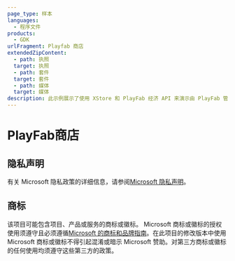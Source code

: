 ```yaml
---
page_type: 样本
languages:
  - 程序文件
products:
  - GDK
urlFragment: Playfab 商店
extendedZipContent:
  - path: 执照
  target: 执照
  - path: 套件
  target: 套件
  - path: 媒体
  target: 媒体
description: 此示例展示了使用 XStore 和 PlayFab 经济 API 来演示由 PlayFab 管理的虚拟游戏经济。
---
```


# PlayFab商店

## 隐私声明

有关 Microsoft 隐私政策的详细信息，请参阅[Microsoft 隐私声明](https://privacy.microsoft.com/privacystatement/)。

## 商标

该项目可能包含项目、产品或服务的商标或徽标。 Microsoft 商标或徽标的授权使用须遵守且必须遵循[Microsoft 的商标和品牌指南](https://www.microsoft.com/en-us/legal/intellectualproperty/trademarks/usage/general)。在此项目的修改版本中使用 Microsoft 商标或徽标不得引起混淆或暗示 Microsoft 赞助。对第三方商标或徽标的任何使用均须遵守这些第三方的政策。
